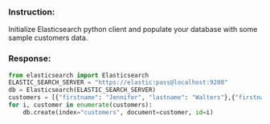 ### Instruction:
Initialize Elasticsearch python client and populate your database with some sample customers data.

### Response:
```python
from elasticsearch import Elasticsearch
ELASTIC_SEARCH_SERVER = "https://elastic:pass@localhost:9200"
db = Elasticsearch(ELASTIC_SEARCH_SERVER)
customers = [{"firstname": "Jennifer", "lastname": "Walters"},{"firstname": "Monica","lastname":"Rambeau"},{"firstname": "Carol","lastname":"Danvers"}]
for i, customer in enumerate(customers):
    db.create(index="customers", document=customer, id=i)
```